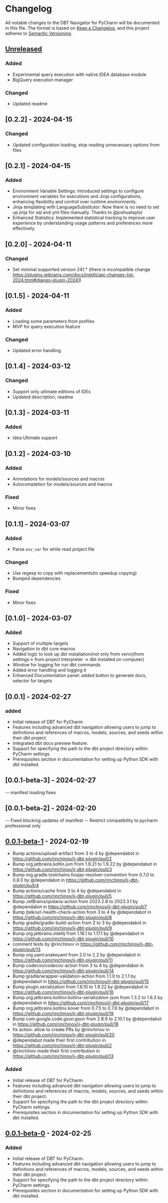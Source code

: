<!-- Keep a Changelog guide -> https://keepachangelog.com -->

# Changelog

All notable changes to the DBT Navigator for PyCharm will be documented in this file.
The format is based on [Keep a Changelog](https://keepachangelog.com/en/1.0.0/),
and this project adheres to [Semantic Versioning](https://semver.org/spec/v2.0.0.html).

## [Unreleased]
### Added
- Experimental query execution with native IDEA database module
- BigQuery execution manager
### Changed
- Updated readme

## [0.2.2] - 2024-04-15
### Changed
- Updated configuration loading, stop reading unnecessary options from files

## [0.2.1] - 2024-04-15
### Added
- Environment Variable Settings: Introduced settings to configure environment variables for executions and Jinja configurations, enhancing flexibility and control over runtime environments.
- Jinja templating with LanguageSubstitutor: Now there is no need to set up jinja for sql and yml files manually. Thanks to @joshuataylor
- Enhanced Statistics: Implemented statistical tracking to improve user experience by understanding usage patterns and preferences more effectively.

## [0.2.0] - 2024-04-11
### Changed
- Set minimal supported version 241.* (there is incompatible change https://plugins.jetbrains.com/docs/intellij/api-changes-list-2024.html#django-plugin-20241)

## [0.1.5] - 2024-04-11
### Added 
- Loading some parameters from profiles
- MVP for query execution feature
### Changed
- Updated error handling


## [0.1.4] - 2024-03-12
### Changed
- Support only ultimate editions of IDEs
- Updated description, readme

## [0.1.3] - 2024-03-11
### Added
- Idea Ultimate support

## [0.1.2] - 2024-03-10
### Added
- Annotations for models/sources and macros
- Autocompletion for models/sources and macros
### Fixed
- Minor fixes

## [0.1.1] - 2024-03-07
### Added 
- Parse `env_var` for while read project file
### Changed
- Use regexp to copy with replacements(to speedup copying)
- Bumped dependencies
### Fixed
- Minor fixes

## [0.1.0] - 2024-03-07
### Added
- Support of multiple targets
- Navigation to dbt core macros
- Added logic to look up dbt installation(not only from venv)(from settings-> from project Interpreter -> dbt installed on computer)
- Window for logging for run dbt commands
- Added error handling and logging it
- Enhanced Documentation panel: added button to generate docs, selector for targets

## [0.0.1] - 2024-02-27

### added
- Initial release of DBT for PyCharm.
- Features including advanced dbt navigation allowing users to jump to definitions and references of macros, models, sources, and seeds within their dbt project.
- Integrated dbt docs preview feature.
- Support for specifying the path to the dbt project directory within PyCharm settings.
- Prerequisites section in documentation for setting up Python SDK with dbt installed.

## [0.0.1-beta-3] - 2024-02-27
-- manifest loading fixes

## [0.0.1-beta-2] - 2024-02-20

-- Fixed blocking updates of manifest
-- Restrict compatibility to pycharm professional only

## [0.0.1-beta-1] - 2024-02-19

- Bump actions/upload-artifact from 3 to 4 by @dependabot in https://github.com/rinchinov/ij-dbt-plugin/pull/2
- Bump org.jetbrains.kotlin.jvm from 1.9.21 to 1.9.22 by @dependabot in https://github.com/rinchinov/ij-dbt-plugin/pull/3
- Bump org.gradle.toolchains.foojay-resolver-convention from 0.7.0 to 0.8.0 by @dependabot in https://github.com/rinchinov/ij-dbt-plugin/pull/4
- Bump actions/cache from 3 to 4 by @dependabot in https://github.com/rinchinov/ij-dbt-plugin/pull/5
- Bump JetBrains/qodana-action from 2023.2.8 to 2023.3.1 by @dependabot in https://github.com/rinchinov/ij-dbt-plugin/pull/7
- Bump jtalk/url-health-check-action from 3 to 4 by @dependabot in https://github.com/rinchinov/ij-dbt-plugin/pull/8
- Bump gradle/gradle-build-action from 2 to 3 by @dependabot in https://github.com/rinchinov/ij-dbt-plugin/pull/9
- Bump org.jetbrains.intellij from 1.16.1 to 1.17.1 by @dependabot in https://github.com/rinchinov/ij-dbt-plugin/pull/10
- comment tests by @rinchinov in https://github.com/rinchinov/ij-dbt-plugin/pull/13
- Bump org.yaml:snakeyaml from 2.0 to 2.2 by @dependabot in https://github.com/rinchinov/ij-dbt-plugin/pull/11
- Bump codecov/codecov-action from 3 to 4 by @dependabot in https://github.com/rinchinov/ij-dbt-plugin/pull/14
- Bump gradle/wrapper-validation-action from 1.1.0 to 2.1.1 by @dependabot in https://github.com/rinchinov/ij-dbt-plugin/pull/15
- Bump plugin.serialization from 1.6.10 to 1.9.22 by @dependabot in https://github.com/rinchinov/ij-dbt-plugin/pull/16
- Bump org.jetbrains.kotlinx:kotlinx-serialization-json from 1.3.2 to 1.6.3 by @dependabot in https://github.com/rinchinov/ij-dbt-plugin/pull/17
- Bump org.jetbrains.kotlinx.kover from 0.7.5 to 0.7.6 by @dependabot in https://github.com/rinchinov/ij-dbt-plugin/pull/19
- Bump com.google.code.gson:gson from 2.8.9 to 2.10.1 by @dependabot in https://github.com/rinchinov/ij-dbt-plugin/pull/18
- fix action: allow to create PRs by @rinchinov in https://github.com/rinchinov/ij-dbt-plugin/pull/20
- @dependabot made their first contribution in https://github.com/rinchinov/ij-dbt-plugin/pull/2
- @rinchinov made their first contribution in https://github.com/rinchinov/ij-dbt-plugin/pull/13

### Added

- Initial release of DBT for PyCharm.
- Features including advanced dbt navigation allowing users to jump to definitions and references of macros, models, sources, and seeds within their dbt project.
- Support for specifying the path to the dbt project directory within PyCharm settings.
- Prerequisites section in documentation for setting up Python SDK with dbt installed.

## [0.0.1-beta-0] - 2024-02-25

### Added

- Initial release of DBT for PyCharm.
- Features including advanced dbt navigation allowing users to jump to definitions and references of macros, models, sources, and seeds within their dbt project.
- Support for specifying the path to the dbt project directory within PyCharm settings.
- Prerequisites section in documentation for setting up Python SDK with dbt installed.

[Unreleased]: https://github.com/rinchinov/ij-dbt-plugin/compare/v0.0.1-beta-1...HEAD
[0.0.1-beta-1]: https://github.com/rinchinov/ij-dbt-plugin/compare/v0.0.1-beta-0...v0.0.1-beta-1
[0.0.1-beta-0]: https://github.com/rinchinov/ij-dbt-plugin/commits/v0.0.1-beta-0
